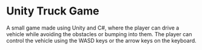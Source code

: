# Unity Truck Game
A small game made using Unity and C#, where the player can drive a vehicle while avoiding the obstacles or bumping into them.
The player can control the vehicle using the WASD keys or the arrow keys on the keyboard.
